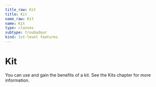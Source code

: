 ```yaml
---
title_raw: Kit
title: Kit
name_raw: Kit
name: Kit
type: classes
subtype: troubadour
kind: 1st-level features
---
```


# Kit

You can use and gain the benefits of a kit. See the Kits chapter for more information.
